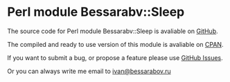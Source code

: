 # Perl module Bessarabv::Sleep

The source code for Perl module Bessarabv::Sleep is avaliable on
[GitHub][gh].

The compiled and ready to use version of this module is avaliable on
[CPAN][cpan].

If you want to submit a bug, or propose a feature please use [GitHub
Issues][ghi].

Or you can always write me email to ivan@bessarabov.ru

 [gh]: https://github.com/bessarabov/Bessarabv-Sleep
 [cpan]: https://metacpan.org/module/Bessarabv::Sleep
 [ghi]: https://github.com/bessarabov/Bessarabv-Sleep/issues
